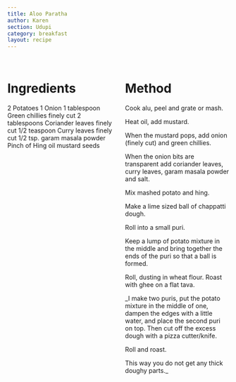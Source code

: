 ```yaml
---
title: Aloo Paratha
author: Karen
section: Udupi
category: breakfast
layout: recipe
---
```


<br>
<div class='columns'> <div class='column is-one-third p-3' markdown='1'>

# Ingredients

2 Potatoes
1 Onion
1 tablespoon Green chillies finely cut
2 tablespoons Coriander leaves finely cut
1/2 teaspoon Curry leaves finely cut
1/2 tsp. garam masala powder
Pinch of Hing
oil
mustard seeds




</div> <div class='column is-two-thirds p-3' markdown='1'>

# Method


Cook alu, peel and grate or mash.

Heat oil, add mustard. 

When the mustard pops, add onion (finely cut) and green chillies.

When the onion bits are transparent add coriander leaves, curry leaves, garam masala powder and salt.

Mix mashed potato and hing.

Make a lime sized ball of chappatti dough.

Roll into a small puri.


Keep a lump of potato mixture in the middle and bring together the ends of the puri so that a ball is formed.

Roll, dusting in wheat flour. Roast with ghee on a flat tava.


_I make two puris, put the potato mixture in the middle of one, dampen the edges with a little water, and place the second puri on top. Then cut off the excess dough with a pizza cutter/knife. 

Roll and roast. 

This way you do not get any thick doughy parts._
 



</div> </div>
